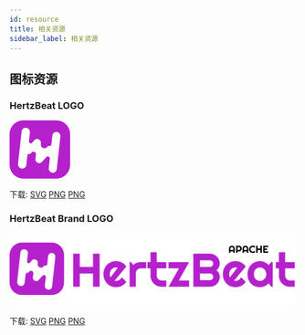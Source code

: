 ```yaml
---
id: resource  
title: 相关资源    
sidebar_label: 相关资源     
---
```


## 图标资源  

### HertzBeat LOGO   

![logo](/img/hertzbeat-logo.svg)  

下载: [SVG](https://gitee.com/hertzbeat/hertzbeat/raw/master/home/static/img/hertzbeat-logo.svg) [PNG](https://gitee.com/hertzbeat/hertzbeat/raw/master/home/static/img/hertzbeat-logo.png)  [PNG](https://gitee.com/hertzbeat/hertzbeat/raw/master/home/static/img/hertzbeat-logo.jpg)     

### HertzBeat Brand LOGO  

![logo](/img/hertzbeat-brand.svg)

下载: [SVG](https://gitee.com/hertzbeat/hertzbeat/raw/master/home/static/img/hertzbeat-brand.svg) [PNG](https://gitee.com/hertzbeat/hertzbeat/raw/master/home/static/img/hertzbeat-brand.png) [PNG](https://gitee.com/hertzbeat/hertzbeat/raw/master/home/static/img/hertzbeat-brand.png)


